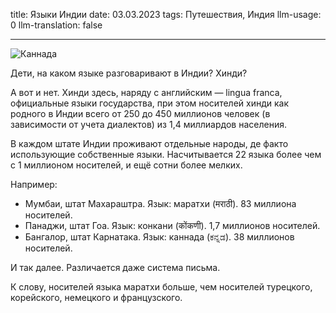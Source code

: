title: Языки Индии
date: 03.03.2023
tags: Путешествия, Индия
llm-usage: 0
llm-translation: false

---

![Каннада](languages-in-india/kannada.jpeg)

Дети, на каком языке разговаривают в Индии? Хинди?

А вот и нет. Хинди здесь, наряду с английским — lingua franca, официальные языки государства, при этом носителей хинди как родного в Индии всего от 250 до 450 миллионов человек (в зависимости от учета диалектов) из 1,4 миллиардов населения.

В каждом штате Индии проживают отдельные народы, де факто использующие собственные языки. Насчитывается 22 языка более чем с 1 миллионом носителей, и ещё сотни более мелких.

Например:
- Мумбаи, штат Махараштра.
  Язык: маратхи (मराठी).
  83 миллиона носителей.
- Панаджи, штат Гоа.
  Язык: конкани (कोंकणी).
  1,7 миллионов носителей.
- Бангалор, штат Карнатака.
  Язык: каннада (ಕನ್ನಡ).
  38 миллионов носителей.

И так далее. Различается даже система письма.

К слову, носителей языка маратхи больше, чем носителей турецкого, корейского, немецкого и французского.
